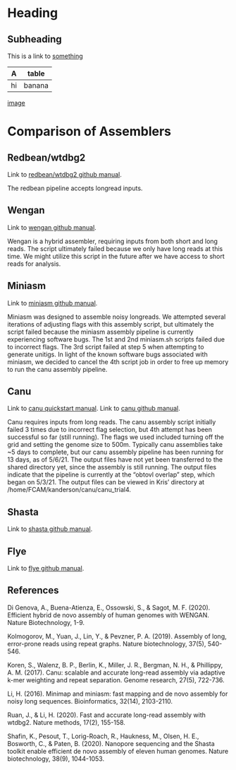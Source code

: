 # Heading

## Subheading

This is a link to [something](www.something.com)

A | table |
--|-- |
hi | banana | 

[image](image.png)


# Comparison of Assemblers 
## Redbean/wtdbg2
Link to [redbean/wtdbg2 github manual](https://github.com/adigenova/wengan).

The redbean pipeline accepts longread inputs. 

## Wengan
Link to [wengan github manual](https://github.com/adigenova/wengan).

Wengan is a hybrid assembler, requiring inputs from both short and long reads. The script ultimately failed because we only have long reads at this time. We might utilize this script in the future after we have access to short reads for analysis. 

## Miniasm
Link to [miniasm github manual](https://github.com/lh3/miniasm).

Miniasm was designed to assemble noisy longreads. We attempted several iterations of adjusting flags with this assembly script, but ultimately the script failed because the miniasm assembly pipeline is currently experiencing software bugs. The 1st and 2nd miniasm.sh scripts failed due to incorrect flags. The 3rd script failed at step 5 when attempting to generate unitigs. In light of the known software bugs associated with miniasm, we decided to cancel the 4th script job in order to free up memory to run the canu assembly pipeline. 

## Canu
Link to [canu quickstart manual](https://canu.readthedocs.io/en/latest/quick-start.html). Link to [canu github manual](https://github.com/marbl/canu).

Canu requires inputs from long reads. The canu assembly script initially failed 3 times due to incorrect flag selection, but 4th attempt has been successful so far (still running). The flags we used included turning off the grid and setting the genome size to 500m. Typically canu assemblies take ~5 days to complete, but our canu assembly pipeline has been running for 13 days, as of 5/6/21. The output files have not yet been transferred to the shared directory yet, since the assembly is still running. The output files indicate that the pipeline is currently at the “obtovl overlap” step, which began on 5/3/21. The output files can be viewed in Kris’ directory at /home/FCAM/kanderson/canu/canu_trial4.

## Shasta
Link to [shasta github manual](https://github.com/chanzuckerberg/shasta). 

## Flye 
Link to [flye github manual](https://github.com/fenderglass/Flye). 

## References
Di Genova, A., Buena-Atienza, E., Ossowski, S., & Sagot, M. F. (2020). Efficient hybrid de novo assembly of human genomes with WENGAN. Nature Biotechnology, 1-9.

Kolmogorov, M., Yuan, J., Lin, Y., & Pevzner, P. A. (2019). Assembly of long, error-prone reads using repeat graphs. Nature biotechnology, 37(5), 540-546.

Koren, S., Walenz, B. P., Berlin, K., Miller, J. R., Bergman, N. H., & Phillippy, A. M. (2017). Canu: scalable and accurate long-read assembly via adaptive k-mer weighting and repeat separation. Genome research, 27(5), 722-736.

Li, H. (2016). Minimap and miniasm: fast mapping and de novo assembly for noisy long sequences. Bioinformatics, 32(14), 2103-2110.

Ruan, J., & Li, H. (2020). Fast and accurate long-read assembly with wtdbg2. Nature methods, 17(2), 155-158.

Shafin, K., Pesout, T., Lorig-Roach, R., Haukness, M., Olsen, H. E., Bosworth, C., & Paten, B. (2020). Nanopore sequencing and the Shasta toolkit enable efficient de novo assembly of eleven human genomes. Nature biotechnology, 38(9), 1044-1053.

